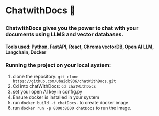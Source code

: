 <h1 align="left"> <p>ChatwithDocs 📄 </p></h1>
<h3 align="left">
    <p align="left"> 
        ChatwithDocs gives you the power to chat with your documents using LLMS and vector databases. 
   </p>
</h3>


<h4 align="left">
    <p align="left"> 
        Tools used: Python, FastAPI, React, Chroma vectorDB, Open AI LLM, Langchain, Docker
   </p>
</h3>



### Running the project on your local system:

1. clone the repository: `git clone https://github.com/Ubaidb936/chatWithDocs.git`
2. Cd into chatWithDocs:  `cd chatWithDocs`
3. set your open AI key in config.py
4. Ensure docker is installed in your system
5. run `docker build -t chatDocs.` to create docker image.
6. run `docker run -p 8000:8000 chatDocs` to run the image.
